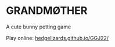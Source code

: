 # GRANDMØTHER

A cute bunny petting game

Play online: [hedgelizards.github.io/GGJ22/](https://hedgelizards.github.io/GGJ22/)

